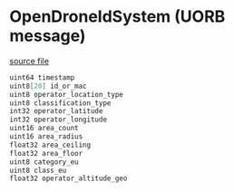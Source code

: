 # OpenDroneIdSystem (UORB message)



[source file](https://github.com/PX4/PX4-Autopilot/blob/main/msg/OpenDroneIdSystem.msg)

```c
uint64 timestamp
uint8[20] id_or_mac
uint8 operator_location_type
uint8 classification_type
int32 operator_latitude
int32 operator_longitude
uint16 area_count
uint16 area_radius
float32 area_ceiling
float32 area_floor
uint8 category_eu
uint8 class_eu
float32 operator_altitude_geo

```
